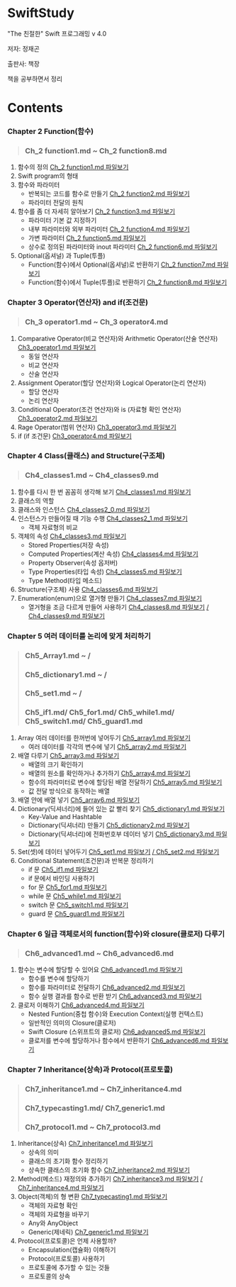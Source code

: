 # SwiftStudy
"The 친절한" Swift 프로그래밍 v 4.0 

저자: 정재곤

출판사: 책장

책을 공부하면서 정리


# Contents

### Chapter 2 Function(함수) 

> ### Ch_2 function1.md ~ Ch_2 function8.md

1. 함수의 정의   [Ch_2 function1.md 파일보기](https://github.com/ChunsuKim/SwiftStudy/blob/master/Ch2_function1.md)
2. Swift program의 형태
3. 함수와 파라미터
   - 반복되는 코드를 함수로 만들기   [Ch_2 function2.md 파일보기](https://github.com/ChunsuKim/SwiftStudy/blob/master/Ch2_function2.md)
   - 파라미터 전달의 원칙
4. 함수를 좀 더 자세히 알아보기     [Ch_2 function3.md 파일보기](https://github.com/ChunsuKim/SwiftStudy/blob/master/Ch2_function3.md)
   - 파라미터 기본 값 지정하기
   - 내부 파라미터와 외부 파라미터   [Ch_2 function4.md 파일보기](https://github.com/ChunsuKim/SwiftStudy/blob/master/Ch2_function4.md)
   - 가변 파라미터    [Ch_2 function5.md 파일보기](https://github.com/ChunsuKim/SwiftStudy/blob/master/Ch2_function5.md)
   - 상수로 정의된 파라미터와 inout 파라미터   [Ch_2 function6.md 파일보기](https://github.com/ChunsuKim/SwiftStudy/blob/master/Ch2_function6.md)
5. Optional(옵셔널) 과 Tuple(투플)
   - Function(함수)에서 Optional(옵셔널)로 반환하기 [Ch_2 function7.md 파일보기](https://github.com/ChunsuKim/SwiftStudy/blob/master/Ch2_function7.md)
   - Function(함수)에서 Tuple(투플)로 반환하기 [Ch_2 function8.md 파일보기](https://github.com/ChunsuKim/SwiftStudy/blob/master/Ch2_function8.md)



### Chapter 3 Operator(연산자) and if(조건문) 

> ### Ch_3 operator1.md ~ Ch_3 operator4.md

1. Comparative Operator(비교 연산자)와 Arithmetic Operator(산술 연산자)    [Ch3_operator1.md 파일보기](https://github.com/ChunsuKim/SwiftStudy/blob/master/Ch3_operator1.md)
   - 동일 연산자
   - 비교 연산자
   - 산술 연산자
2. Assignment Operator(할당 연산자)와 Logical Operator(논리 연산자)
   - 할당 연산자
   - 논리 연산자
3. Conditional Operator(조건 연산자)와 is (자료형 확인 연산자)    [Ch3_operator2.md 파일보기](https://github.com/ChunsuKim/SwiftStudy/blob/master/Ch3_operator2.md)
4. Rage Operator(범위 연산자)    [Ch3_operator3.md 파일보기](https://github.com/ChunsuKim/SwiftStudy/blob/master/Ch3_operator3.md)
5. if (if 조건문)  [Ch3_operator4.md 파일보기](https://github.com/ChunsuKim/SwiftStudy/blob/master/Ch3_operator4.md)



### Chapter 4 Class(클래스) and Structure(구조체)

> ### Ch4_classes1.md ~ Ch4_classes9.md

1. 함수를 다시 한 번 꼼꼼히 생각해 보기    [Ch4_classes1.md 파일보기](https://github.com/ChunsuKim/SwiftStudy/blob/master/Ch4_classes1.md)
2. 클래스의 역할  
3. 클래스와 인스턴스    [Ch4_classes2_0.md 파일보기](https://github.com/ChunsuKim/SwiftStudy/blob/master/Ch4_classes2_0.md)
4. 인스턴스가 만들어질 때 기능 수행   [Ch4_classes2_1.md 파일보기](https://github.com/ChunsuKim/SwiftStudy/blob/master/Ch4_classes2_1.md)
   - 객체 자료형의 비교
5. 객체의 속성   [Ch4_classes3.md 파일보기](https://github.com/ChunsuKim/SwiftStudy/blob/master/Ch4_classes3.md)
   - Stored Properties(저장 속성)
   - Computed Properties(계산 속성) [Ch4_classes4.md 파일보기](https://github.com/ChunsuKim/SwiftStudy/blob/master/Ch4_classes4.md)
   - Property Observer(속성 옵저버)
   - Type Properties(타입 속성) [Ch4_classes5.md 파일보기](https://github.com/ChunsuKim/SwiftStudy/blob/master/Ch4_classes5.md)
   - Type Method(타입 메소드)
6. Structure(구조체) 사용    [Ch4_classes6.md 파일보기](https://github.com/ChunsuKim/SwiftStudy/blob/master/Ch4_classes6.md)
7. Enumeration(enum)으로 열거형 만들기  [Ch4_classes7.md 파일보기](https://github.com/ChunsuKim/SwiftStudy/blob/master/Ch4_classes7.md)
   - 열거형을 조금 다르게 만들어 사용하기   [Ch4_classes8.md 파일보기](https://github.com/ChunsuKim/SwiftStudy/blob/master/Ch4_classes8.md)
   [/ Ch4_classes9.md 파일보기](https://github.com/ChunsuKim/SwiftStudy/blob/master/Ch4_classes9.md)



### Chapter 5 여러 데이터를 논리에 맞게 처리하기

> ### Ch5_Array1.md ~ / 
>
> ### Ch5_dictionary1.md ~ / 
>
> ### Ch5_set1.md ~ / 
>
> ### Ch5_if1.md/ Ch5_for1.md/ Ch5_while1.md/ Ch5_switch1.md/ Ch5_guard1.md

1. Array 여러 데이터를 한꺼번에 넣어두기  [Ch5_array1.md 파일보기](https://github.com/ChunsuKim/SwiftStudy/blob/master/Ch5_array1.md)
   - 여러 데이터를 각각의 변수에 넣기 [Ch5_array2.md 파일보기](https://github.com/ChunsuKim/SwiftStudy/blob/master/Ch5_array2.md)
2. 배열 다루기   [Ch5_array3.md 파일보기](https://github.com/ChunsuKim/SwiftStudy/blob/master/Ch5_array3.md)
   - 배열의 크기 확인하기
   - 배열의 원소를 확인하거나 추가하기 [Ch5_array4.md 파일보기](https://github.com/ChunsuKim/SwiftStudy/blob/master/Ch5_array4.md)
   - 함수의 파라미터로 변수에 할당된 배열 전달하기  [Ch5_array5.md 파일보기](https://github.com/ChunsuKim/SwiftStudy/blob/master/Ch5_array5.md)
   - 값 전달 방식으로 동작하는 배열
3. 배열 안에 배열 넣기 [Ch5_array6.md 파일보기](https://github.com/ChunsuKim/SwiftStudy/blob/master/Ch5_array6.md)
4. Dictionary(딕셔너리)에 들어 있는 값 빨리 찾기  [Ch5_dictionary1.md 파일보기](https://github.com/ChunsuKim/SwiftStudy/blob/master/Ch5_dictionary1.md)
   - Key-Value and Hashtable
   - Dictionary(딕셔너리) 만들기   [Ch5_dictionary2.md 파일보기](https://github.com/ChunsuKim/SwiftStudy/blob/master/Ch5_dictionary2.md)
   - Dictionary(딕셔너리)에 전화번호부 데이터 넣기 [Ch5_dictionary3.md 파일보기](https://github.com/ChunsuKim/SwiftStudy/blob/master/Ch5_dictionary3.md)
5. Set(셋)에 데이터 넣어두기 [Ch5_set1.md 파일보기](https://github.com/ChunsuKim/SwiftStudy/blob/master/Ch5_set1.md) [/ Ch5_set2.md 파일보기](https://github.com/ChunsuKim/SwiftStudy/blob/master/Ch5_set2.md)
6. Conditional Statement(조건문)과 반복문 정리하기
   - if 문   [Ch5_if1.md 파일보기](https://github.com/ChunsuKim/SwiftStudy/blob/master/Ch5_if1.md)
   - if 문에서 바인딩 사용하기
   - for 문  [Ch5_for1.md 파일보기](https://github.com/ChunsuKim/SwiftStudy/blob/master/Ch5_for1.md)
   - while 문    [Ch5_while1.md 파일보기](https://github.com/ChunsuKim/SwiftStudy/blob/master/Ch5_while1.md)
   - switch 문   [Ch5_switch1.md 파일보기](https://github.com/ChunsuKim/SwiftStudy/blob/master/Ch5_switch1.md)
   - guard 문    [Ch5_guard1.md 파일보기](https://github.com/ChunsuKim/SwiftStudy/blob/master/Ch5_guard1.md)



### Chapter 6 일급 객체로서의 function(함수)와 closure(클로저) 다루기 

> ### Ch6_advanced1.md ~ Ch6_advanced6.md

1. 함수는 변수에 할당할 수 있어요    [Ch6_advanced1.md 파일보기](https://github.com/ChunsuKim/SwiftStudy/blob/master/Ch6_advanced1.md)
   - 함수를 변수에 할당하기
   - 함수를 파라미터로 전달하기 [Ch6_advanced2.md 파일보기](https://github.com/ChunsuKim/SwiftStudy/blob/master/Ch6_advanced2.md)
   - 함수 실행 결과를 함수로 반환 받기    [Ch6_advanced3.md 파일보기](https://github.com/ChunsuKim/SwiftStudy/blob/master/Ch6_advanced3.md)
2. 클로저 이해하기 [Ch6_advanced4.md 파일보기](https://github.com/ChunsuKim/SwiftStudy/blob/master/Ch6_advanced4.md)
   - Nested Funtion(중첩 함수)와 Execution Context(실행 컨텍스트)
   - 일반적인 의미의 Closure(클로저)
   - Swift Closure (스위프트의 클로저)  [Ch6_advanced5.md 파일보기](https://github.com/ChunsuKim/SwiftStudy/blob/master/Ch6_advanced5.md)
   - 클로저를 변수에 할당하거나 함수에서 반환하기   [Ch6_advanced6.md 파일보기](https://github.com/ChunsuKim/SwiftStudy/blob/master/Ch6_advanced6.md)



### Chapter 7 Inheritance(상속)과 Protocol(프로토콜) 

> ### Ch7_inheritance1.md ~ Ch7_inheritance4.md 
>
> ### Ch7_typecasting1.md/ Ch7_generic1.md 
>
> ### Ch7_protocol1.md ~ Ch7_protocol3.md

1. Inheritance(상속)  [Ch7_inheritance1.md 파일보기](https://github.com/ChunsuKim/SwiftStudy/blob/master/Ch7_inheritance1.md)
   - 상속의 의미
   - 클래스의 초기화 함수 정리하기
   - 상속한 클래스의 초기화 함수    [Ch7_inheritance2.md 파일보기](https://github.com/ChunsuKim/SwiftStudy/blob/master/Ch7_inheritance2.md)
2. Method(메소드) 재정의와 추가하기    [Ch7_inheritance3.md 파일보기](https://github.com/ChunsuKim/SwiftStudy/blob/master/Ch7_inheritance3.md) [/ Ch7_inheritance4.md 파일보기](https://github.com/ChunsuKim/SwiftStudy/blob/master/Ch7_inheritance4.md)
3. Object(객체)의 형 변환 [Ch7_typecasting1.md 파일보기](https://github.com/ChunsuKim/SwiftStudy/blob/master/Ch7_typecasting1.md)
   - 객체의 자료형 확인
   - 객체의 자료형을 바꾸기
   - Any와 AnyObject
   - Generic(제네릭)   [Ch7_generic1.md 파일보기](https://github.com/ChunsuKim/SwiftStudy/blob/master/Ch7_generic1.md)
4. Protocol(프로토콜)은 언제 사용할까?
   - Encapsulation(캡슐화) 이해하기
   - Protocol(프로토콜) 사용하기
   - 프로토콜에 추가할 수 있는 것들
   - 프로토콜의 상속






